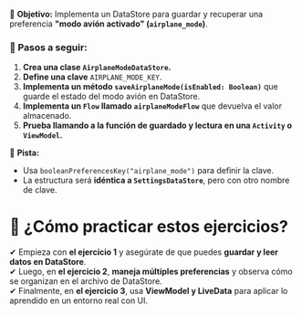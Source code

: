 📌 **Objetivo:** Implementa un DataStore para guardar y recuperar una preferencia **"modo avión activado" (`airplane_mode`)**.

### **🔹 Pasos a seguir:**

1. **Crea una clase `AirplaneModeDataStore`.**
2. **Define una clave** `AIRPLANE_MODE_KEY`.
3. **Implementa un método `saveAirplaneMode(isEnabled: Boolean)`** que guarde el estado del modo avión en DataStore.
4. **Implementa un `Flow` llamado `airplaneModeFlow`** que devuelva el valor almacenado.
5. **Prueba llamando a la función de guardado y lectura en una `Activity` o `ViewModel`.**

🔹 **Pista:**
- Usa `booleanPreferencesKey("airplane_mode")` para definir la clave.
- La estructura será **idéntica a `SettingsDataStore`**, pero con otro nombre de clave.


# **🔹 ¿Cómo practicar estos ejercicios?**

✔ Empieza con **el ejercicio 1** y asegúrate de que puedes **guardar y leer datos en DataStore**.  
✔ Luego, en **el ejercicio 2**, **maneja múltiples preferencias** y observa cómo se organizan en el archivo de DataStore.  
✔ Finalmente, en **el ejercicio 3**, usa **ViewModel y LiveData** para aplicar lo aprendido en un entorno real con UI.

